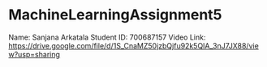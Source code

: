 # MachineLearningAssignment5
Name: Sanjana Arkatala
Student ID: 700687157
Video Link: https://drive.google.com/file/d/1S_CnaMZ50jzbQjfu92k5QIA_3nJ7JX88/view?usp=sharing
